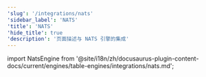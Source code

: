 ```yaml
---
'slug': '/integrations/nats'
'sidebar_label': 'NATS'
'title': 'NATS'
'hide_title': true
'description': '页面描述与 NATS 引擎的集成'
---
```


import NatsEngine from '@site/i18n/zh/docusaurus-plugin-content-docs/current/engines/table-engines/integrations/nats.md';

<NatsEngine/>
